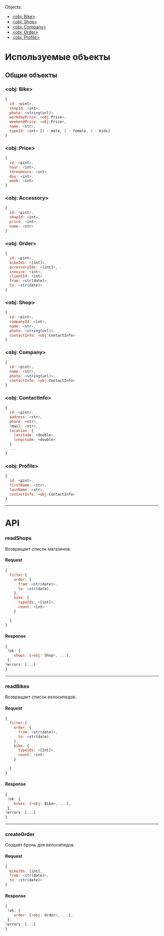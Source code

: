 Objects:
* [&lt;obj: Bike&gt;](#obj-bike)
* [&lt;obj: Shop&gt;](#obj-shop)
* [&lt;obj: Company&gt;](#obj-company)
* [&lt;obj: Order&gt;](#obj-order)
* [&lt;obj: Profile&gt;](#obj-profile)

# Используемые объекты

## Общие объекты

### &lt;obj: Bike&gt;
```javascript
{
  id: <pint>,
  shopId: <int>,
  photo: <string(url)>
  workdayPrice: <obj:Price>,
  weekendPrice: <obj:Price>,
  name: <str>,
  typeId: <int> [1 - male, 2 - female, 3 - kids]
}
```

### &lt;obj: Price&gt;
```javascript
{
  id: <pint>,
  hour: <int>,
  threeHours: <int>,
  day: <int>,
  week: <int>
}
```

### &lt;obj: Accessory&gt;
```javascript
{
  id: <pint>,
  shopId: <int>,
  price: <int>,
  name: <str>
}
```

### &lt;obj: Order&gt;
```javascript
{
  id: <pint>,
  bikeIds: <[int]>,
  accessoryIds: <[int]>,
  invoice: <int>,
  clientId: <int>
  from: <str(date)>,
  to: <str(date)>
}
```

### &lt;obj: Shop&gt;
```javascript
{
  id: <pint>,
  companyId: <int>,
  name: <str>,
  photo: <string(url)>,
  contactInfo: <obj:ContactInfo>
}
```

### &lt;obj: Company&gt;
```javascript
{
  id: <pint>,
  name: <str>,
  photo: <string(url)>,
  contactInfo: <obj:ContactInfo>
}
```

### &lt;obj: ContactInfo&gt;
```javascript
{
  id: <pint>,
  address: <str>,
  phone: <str>,
  ?mail: <str>,
  location: {
    latitude: <double>,
    longitude: <double>
  }
  ...
}
```

### &lt;obj: Profile&gt;
```javascript
{
  id: <pint>,
  firstName: <str>,
  lastName: <str>,
  contactInfo: <obj:ContactInfo>
}
```
---



# API

### readShops

Возвращает список магазинов.

#### Request

```javascript
{
  filter:{
    order: {
      from: <str(date)>,
      to: <str(date),
    },
    bike: {
      typeIds: <[int]>,
      count: <int>
    }
      
  }
}
```

#### Response

```javascript
{
 ?ok: {
	shops: [<obj: Shop>, ...],
 },
?errors: [...]
}
```
---


### readBikes

Возвращает список велосипедов.

#### Request

```javascript
{
  filter:{
    order: {
      from: <str(date)>,
      to: <str(date),
    },
    bike: {
      typeIds: <[int]>,
      count: <int>
    }
      
  }
}
```

#### Response

```javascript
{
 ?ok: {
	bikes: [<obj: Bike>, ...],
 },
?errors: [...]
}
```
---


### createOrder

Создаёт бронь для велосипедов.

#### Request

```javascript
{
  bikeIds: [int],
  from: <str(date)>,
  to: <str(date)>
}
```

#### Response

```javascript
{
 ?ok: {
	order: [<obj: Order>, ...],
 },
?errors: [...]
}
```

